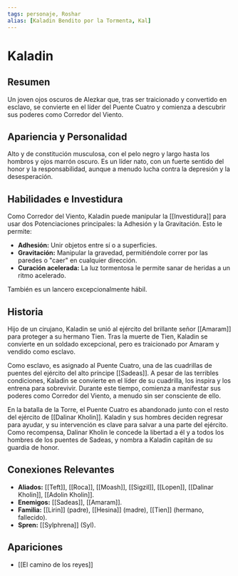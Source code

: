 ```yaml
---
tags: personaje, Roshar
alias: [Kaladin Bendito por la Tormenta, Kal]
---
```


# Kaladin

## Resumen
Un joven ojos oscuros de Alezkar que, tras ser traicionado y convertido en esclavo, se convierte en el líder del Puente Cuatro y comienza a descubrir sus poderes como Corredor del Viento.

## Apariencia y Personalidad
Alto y de constitución musculosa, con el pelo negro y largo hasta los hombros y ojos marrón oscuro. Es un líder nato, con un fuerte sentido del honor y la responsabilidad, aunque a menudo lucha contra la depresión y la desesperación.

## Habilidades e Investidura
Como Corredor del Viento, Kaladin puede manipular la [[Investidura]] para usar dos Potenciaciones principales: la Adhesión y la Gravitación. Esto le permite:
- **Adhesión:** Unir objetos entre sí o a superficies.
- **Gravitación:** Manipular la gravedad, permitiéndole correr por las paredes o "caer" en cualquier dirección.
- **Curación acelerada:** La luz tormentosa le permite sanar de heridas a un ritmo acelerado.

También es un lancero excepcionalmente hábil.

## Historia
Hijo de un cirujano, Kaladin se unió al ejército del brillante señor [[Amaram]] para proteger a su hermano Tien. Tras la muerte de Tien, Kaladin se convierte en un soldado excepcional, pero es traicionado por Amaram y vendido como esclavo.

Como esclavo, es asignado al Puente Cuatro, una de las cuadrillas de puentes del ejército del alto príncipe [[Sadeas]]. A pesar de las terribles condiciones, Kaladin se convierte en el líder de su cuadrilla, los inspira y los entrena para sobrevivir. Durante este tiempo, comienza a manifestar sus poderes como Corredor del Viento, a menudo sin ser consciente de ello.

En la batalla de la Torre, el Puente Cuatro es abandonado junto con el resto del ejército de [[Dalinar Kholin]]. Kaladin y sus hombres deciden regresar para ayudar, y su intervención es clave para salvar a una parte del ejército. Como recompensa, Dalinar Kholin le concede la libertad a él y a todos los hombres de los puentes de Sadeas, y nombra a Kaladin capitán de su guardia de honor.

## Conexiones Relevantes
* **Aliados:** [[Teft]], [[Roca]], [[Moash]], [[Sigzil]], [[Lopen]], [[Dalinar Kholin]], [[Adolin Kholin]].
* **Enemigos:** [[Sadeas]], [[Amaram]].
* **Familia:** [[Lirin]] (padre), [[Hesina]] (madre), [[Tien]] (hermano, fallecido).
* **Spren:** [[Sylphrena]] (Syl).

## Apariciones
* [[El camino de los reyes]]
